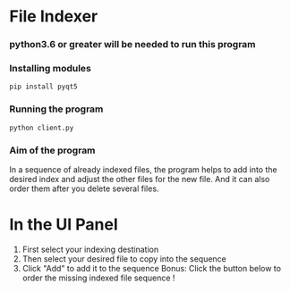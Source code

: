 # File Indexer

### python3.6 or greater will be needed to run this program

### Installing modules 
```
pip install pyqt5
```

### Running the program
```
python client.py
```
### Aim of the program
In a sequence of already indexed files, the program helps to add into the desired index and adjust the other files for the new file.
And it can also order them after you delete several files.


# In the UI Panel
1. First select your indexing destination
2. Then select your desired file to copy into the sequence
3. Click "Add" to add it to the sequence
Bonus: Click the button below to order the missing indexed file sequence !
